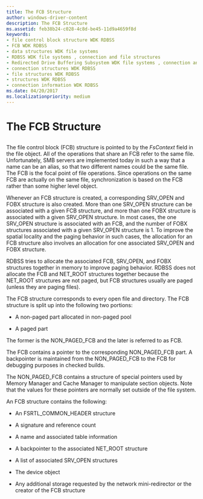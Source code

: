 ```yaml
---
title: The FCB Structure
author: windows-driver-content
description: The FCB Structure
ms.assetid: feb38b24-c028-4c8d-be45-11d9a4659f8d
keywords:
- file control block structure WDK RDBSS
- FCB WDK RDBSS
- data structures WDK file systems
- RDBSS WDK file systems , connection and file structures
- Redirected Drive Buffering Subsystem WDK file systems , connection and file structures
- connection structures WDK RDBSS
- file structures WDK RDBSS
- structures WDK RDBSS
- connection information WDK RDBSS
ms.date: 04/20/2017
ms.localizationpriority: medium
---
```


# The FCB Structure


## <span id="ddk_the_fcb_structure_if"></span><span id="DDK_THE_FCB_STRUCTURE_IF"></span>


The file control block (FCB) structure is pointed to by the *FsContext* field in the file object. All of the operations that share an FCB refer to the same file. Unfortunately, SMB servers are implemented today in such a way that a name can be an alias, so that two different names could be the same file. The FCB is the focal point of file operations. Since operations on the same FCB are actually on the same file, synchronization is based on the FCB rather than some higher level object.

Whenever an FCB structure is created, a corresponding SRV\_OPEN and FOBX structure is also created. More than one SRV\_OPEN structure can be associated with a given FCB structure, and more than one FOBX structure is associated with a given SRV\_OPEN structure. In most cases, the one SRV\_OPEN structure is associated with an FCB, and the number of FOBX structures associated with a given SRV\_OPEN structure is 1. To improve the spatial locality and the paging behavior in such cases, the allocation for an FCB structure also involves an allocation for one associated SRV\_OPEN and FOBX structure.

RDBSS tries to allocate the associated FCB, SRV\_OPEN, and FOBX structures together in memory to improve paging behavior. RDBSS does not allocate the FCB and NET\_ROOT structures together because the NET\_ROOT structures are not paged, but FCB structures usually are paged (unless they are paging files).

The FCB structure corresponds to every open file and directory. The FCB structure is split up into the following two portions:

-   A non-paged part allocated in non-paged pool

-   A paged part

The former is the NON\_PAGED\_FCB and the later is referred to as FCB.

The FCB contains a pointer to the corresponding NON\_PAGED\_FCB part. A backpointer is maintained from the NON\_PAGED\_FCB to the FCB for debugging purposes in checked builds.

The NON\_PAGED\_FCB contains a structure of special pointers used by Memory Manager and Cache Manager to manipulate section objects. Note that the values for these pointers are normally set outside of the file system.

An FCB structure contains the following:

-   An FSRTL\_COMMON\_HEADER structure

-   A signature and reference count

-   A name and associated table information

-   A backpointer to the associated NET\_ROOT structure

-   A list of associated SRV\_OPEN structures

-   The device object

-   Any additional storage requested by the network mini-redirector or the creator of the FCB structure

 

 




